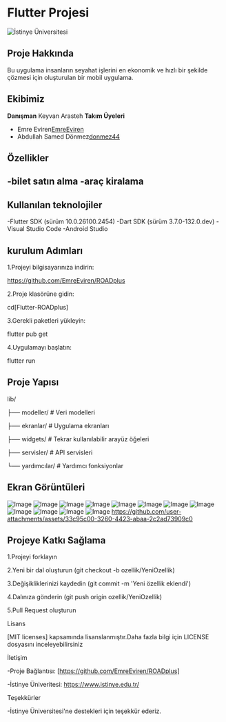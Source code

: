 # Flutter Projesi

![İstinye Üniversitesi](https://camo.githubusercontent.com/134ae6afe36e02ada64a289ccd8339c9a031c9f6e81073962b446689bc21781e/68747470733a2f2f7777772e756e69746564656475636174696f6e2e636f6d2f6c696e6b6c6f676f63682f697374696e79652d756e69766572736974792d6c6f676f2e706e67)

## Proje Hakkında 
 Bu uygulama insanların seyahat işlerini en ekonomik ve hızlı bir şekilde çözmesi için oluşturulan bir mobil uygulama.

 ## Ekibimiz

 **Danışman** Keyvan Arasteh
 **Takım Üyeleri**
 - Emre Eviren[EmreEviren](https://github.com/EmreEviren)
 - Abdullah Samed Dönmez[donmez44](https://github.com/donmez44)

## Özellikler
-bilet satın alma
-araç kiralama
-

   ## Kullanılan teknolojiler
   -Flutter SDK (sürüm 10.0.26100.2454)
   -Dart SDK (sürüm 3.7.0-132.0.dev)
   -Visual Studio Code
   -Android Studio

   ## kurulum Adımları
   1.Projeyi bilgisayarınıza indirin:
   
   https://github.com/EmreEviren/ROADplus

   2.Proje klasörüne gidin:

   cd[Flutter-ROADplus]

   3.Gerekli paketleri yükleyin:

   flutter  pub  get

   4.Uygulamayı başlatın:

   flutter  run

   ## Proje Yapısı

   
lib/

├── modeller/ # Veri modelleri

├── ekranlar/ # Uygulama ekranları

├── widgets/ # Tekrar kullanılabilir arayüz öğeleri

├── servisler/ # API servisleri

└── yardımcılar/ # Yardımcı fonksiyonlar


## Ekran Görüntüleri
![Image](https://github.com/user-attachments/assets/98173c0a-5bd1-4021-8a28-2d1e8fbda2dd)
![Image](https://github.com/user-attachments/assets/815c7c60-bbc7-4f61-af36-534135f09343)
![Image](https://github.com/user-attachments/assets/b2afca5f-8d3b-49e0-946b-ae0804c14c4b)
![Image](https://github.com/user-attachments/assets/b75fc2c4-a034-4085-9dfb-21a136f8c244)
![Image](https://github.com/user-attachments/assets/cc0c9749-b614-4c41-994f-72d72ae2332b)
![Image](https://github.com/user-attachments/assets/a08da1a6-1db6-4d5c-8ab1-0feba5f8e816)
![Image](https://github.com/user-attachments/assets/bee47573-3ad9-4e1b-bb7c-9e5588df742b)
![Image](https://github.com/user-attachments/assets/02e41588-1891-4e86-8f4b-a5ec7d7aa076)
![Image](https://github.com/user-attachments/assets/bd4e78ff-7602-4093-a6ec-ba06df646e52)
![Image](https://github.com/user-attachments/assets/408dd608-8c18-48d6-a8b8-0694328a798e)
![Image](https://github.com/user-attachments/assets/d5b84f9d-705a-4a9e-ad2f-e2025484722d)
![Image](https://github.com/user-attachments/assets/22471995-12b2-4c91-84b4-570edcfc8d95)
https://github.com/user-attachments/assets/33c95c00-3260-4423-abaa-2c2ad73909c0







## Projeye Katkı Sağlama
1.Projeyi forklayın

2.Yeni bir dal oluşturun (git checkout -b ozellik/YeniOzellik)

3.Değişikliklerinizi kaydedin (git commit -m 'Yeni özellik eklendi')

4.Dalınıza gönderin (git push origin ozellik/YeniOzellik)

5.Pull Request oluşturun

Lisans

[MIT licenses] kapsamında lisanslanmıştır.Daha fazla bilgi için LICENSE dosyasını inceleyebilirsiniz

İletişim

-Proje Bağlantısı: [https://github.com/EmreEviren/ROADplus]

-İstinye Üniveritesi: https://www.istinye.edu.tr/

Teşekkürler

-İstinye Üniversitesi'ne destekleri için teşekkür ederiz.
